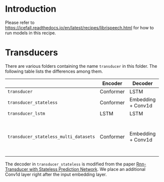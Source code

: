 
# Introduction

Please refer to <https://icefall.readthedocs.io/en/latest/recipes/librispeech.html>
for how to run models in this recipe.

# Transducers

There are various folders containing the name `transducer` in this folder.
The following table lists the differences among them.

|                                       | Encoder   | Decoder            | Comment                                           |
|---------------------------------------|-----------|--------------------|---------------------------------------------------|
| `transducer`                          | Conformer | LSTM               |                                                   |
| `transducer_stateless`                | Conformer | Embedding + Conv1d |                                                   |
| `transducer_lstm`                     | LSTM      | LSTM               |                                                   |
| `transducer_stateless_multi_datasets` | Conformer | Embedding + Conv1d | Using data from GigaSpeech as extra training data |

The decoder in `transducer_stateless` is modified from the paper
[Rnn-Transducer with Stateless Prediction Network](https://ieeexplore.ieee.org/document/9054419/).
We place an additional Conv1d layer right after the input embedding layer.
